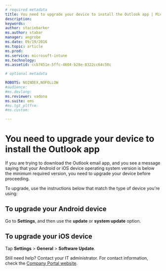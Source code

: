 ```yaml
---
# required metadata
title: You need to upgrade your device to install the Outlook app | Microsoft Intune
description:
keywords:
author: staciebarkerms.author: stabar
manager: angrobe
ms.date: 09/19/2016
ms.topic: article
ms.prod:
ms.service: microsoft-intune
ms.technology:
ms.assetid: ccb7451e-5ffc-4604-b28e-8322cc64c58c

# optional metadata

ROBOTS: NOINDEX,NOFOLLOW
#audience:
#ms.devlang:
ms.reviewer: vadona
ms.suite: ems
#ms.tgt_pltfrm:
#ms.custom:

---
```


# You need to upgrade your device to install the Outlook app

If you are trying to download the Outlook email app, and you see a message saying that your Android or iOS device operating system version is below the minimum required version, you need to upgrade your device before proceeding.

To upgrade, use the instructions below that match the type of device you're using:

## To upgrade your Android device
Go to **Settings**, and then use the **update** or **system update** option.

## To upgrade your iOS device
Tap **Settings** &gt; **General** &gt; **Software Update**.

Still need help? Contact your IT administrator. For contact information, check the [Company Portal website](http://portal.manage.microsoft.com).
